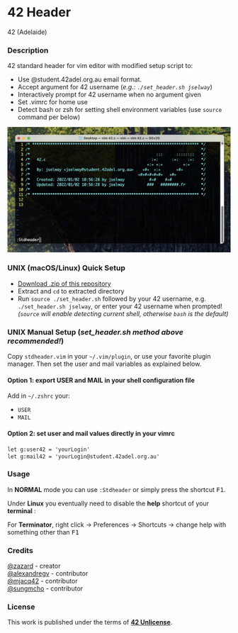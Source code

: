 # **42 Header**

42 (Adelaide)

### **Description**

42 standard header for vim editor with modified setup script to:
- Use @student.42adel.org.au email format.
- Accept argument for 42 username (*e.g.: `./set_header.sh jselway`*)
- Interactively prompt for 42 username when no argument given
- Set .vimrc for home use
- Detect bash or zsh for setting shell environment variables (use `source` command per below)

![42 header](img/42header.jpg)

### **UNIX (macOS/Linux) Quick Setup**

- [Download .zip of this repository](https://github.com/joeselway/42header/archive/refs/heads/master.zip)
- Extract and `cd` to extracted directory
- Run `source ./set_header.sh` followed by your 42 username, e.g. `./set_header.sh jselway`, or enter your 42 username when prompted! *(`source` will enable detecting current shell, otherwise `bash` is the default)*

### **UNIX Manual Setup (*set_header.sh method above recommended!*)**

Copy `stdheader.vim` in your `~/.vim/plugin`, or use your favorite plugin
manager. Then set the user and mail variables as explained below.

#### Option 1: export USER and MAIL in your shell configuration file

Add in `~/.zshrc` your:

+ `USER`
+ `MAIL`

#### Option 2: set user and mail values directly in your vimrc

```vim
let g:user42 = 'yourLogin'
let g:mail42 = 'yourLogin@student.42adel.org.au'
```

### **Usage**

In **NORMAL** mode you can use `:Stdheader` or simply press the shortcut <kbd>F1</kbd>.

Under **Linux** you eventually need to disable the **help** shortcut of your **terminal** :

For **Terminator**, right click -> Preferences -> Shortcuts -> change help with something other than <kbd>F1</kbd>

### **Credits**

[@zazard](https://github.com/zazard) - creator  
[@alexandregv](https://github.com/alexandregv) - contributor  
[@mjacq42](https://github.com/mjacq42) - contributor  
[@sungmcho](https://github.com/lordtomi0325) - contributor  

### **License**

This work is published under the terms of **[42 Unlicense](https://github.com/gcamerli/42unlicense)**.
